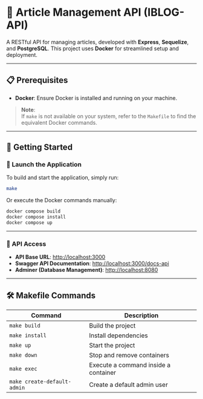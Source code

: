 # 📰 Article Management API (IBLOG-API)

A RESTful API for managing articles, developed with **Express**, **Sequelize**, and **PostgreSQL**.
This project uses **Docker** for streamlined setup and deployment.

---

## 📋 Prerequisites

- **Docker**: Ensure Docker is installed and running on your machine.

> **Note**:  
> If `make` is not available on your system, refer to the `Makefile` to find the equivalent Docker commands.

---

## 🚀 Getting Started

### 🏁 Launch the Application

To build and start the application, simply run:

```bash
make
```

Or execute the Docker commands manually:

```bash
docker compose build
docker compose install
docker compose up
```

---

### 🔗 API Access

- **API Base URL**: [http://localhost:3000](http://localhost:3000)
- **Swagger API Documentation**: [http://localhost:3000/docs-api](http://localhost:3000/docs-api)
- **Adminer (Database Management)**: [http://localhost:8080](http://localhost:8080)

---

## 🛠 Makefile Commands

| Command                     | Description                          |
|-----------------------------|--------------------------------------|
| `make build`                | Build the project                    |
| `make install`              | Install dependencies                 |
| `make up`                   | Start the project                    |
| `make down`                 | Stop and remove containers           |
| `make exec`                 | Execute a command inside a container |
| `make create-default-admin` | Create a default admin user          |

